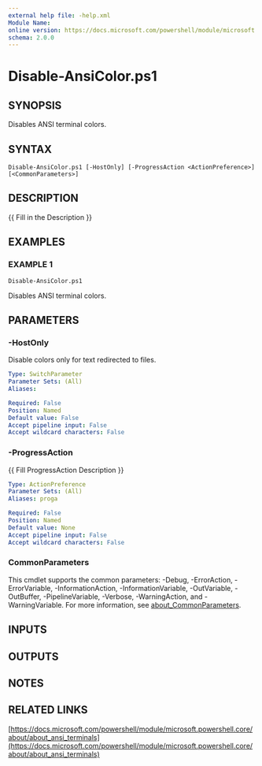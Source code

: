 ```yaml
---
external help file: -help.xml
Module Name:
online version: https://docs.microsoft.com/powershell/module/microsoft.powershell.core/about/about_ansi_terminals
schema: 2.0.0
---
```


# Disable-AnsiColor.ps1

## SYNOPSIS
Disables ANSI terminal colors.

## SYNTAX

```
Disable-AnsiColor.ps1 [-HostOnly] [-ProgressAction <ActionPreference>] [<CommonParameters>]
```

## DESCRIPTION
{{ Fill in the Description }}

## EXAMPLES

### EXAMPLE 1
```
Disable-AnsiColor.ps1
```

Disables ANSI terminal colors.

## PARAMETERS

### -HostOnly
Disable colors only for text redirected to files.

```yaml
Type: SwitchParameter
Parameter Sets: (All)
Aliases:

Required: False
Position: Named
Default value: False
Accept pipeline input: False
Accept wildcard characters: False
```

### -ProgressAction
{{ Fill ProgressAction Description }}

```yaml
Type: ActionPreference
Parameter Sets: (All)
Aliases: proga

Required: False
Position: Named
Default value: None
Accept pipeline input: False
Accept wildcard characters: False
```

### CommonParameters
This cmdlet supports the common parameters: -Debug, -ErrorAction, -ErrorVariable, -InformationAction, -InformationVariable, -OutVariable, -OutBuffer, -PipelineVariable, -Verbose, -WarningAction, and -WarningVariable. For more information, see [about_CommonParameters](http://go.microsoft.com/fwlink/?LinkID=113216).

## INPUTS

## OUTPUTS

## NOTES

## RELATED LINKS

[https://docs.microsoft.com/powershell/module/microsoft.powershell.core/about/about_ansi_terminals](https://docs.microsoft.com/powershell/module/microsoft.powershell.core/about/about_ansi_terminals)

